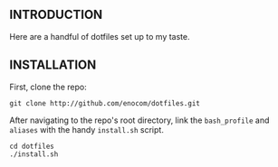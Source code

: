 INTRODUCTION
------------

Here are a handful of dotfiles set up to my taste.

INSTALLATION
------------

First, clone the repo:

```
git clone http://github.com/enocom/dotfiles.git
```

After navigating to the repo's root directory, link the `bash_profile` and `aliases` with the handy `install.sh` script.

```
cd dotfiles
./install.sh
```

